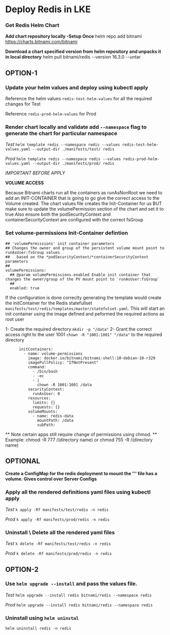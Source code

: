 # Deploy Redis in LKE

### Get Redis Helm Chart

**Add chart repository locally -Setup Once**
helm repo add bitnami https://charts.bitnami.com/bitnami

**Download a chart specified version from helm repository and unpacks it in local directory**
helm pull bitnami/redis --version 16.3.0 --untar

## OPTION-1

### Update your helm values and deploy using kubectl apply

Reference the helm values `redis-test-helm-values` for all the required changes for Test

Reference `redis-prod-helm-values` for Prod

### Render chart locally and validate add `--namespace` flag to generate the chart for particular namespace

_Test_
`helm template redis --namespace redis --values redis-test-helm-values.yaml --output-dir ./manifests/test/ redis`

_Prod_
`helm template redis --namespace redis --values redis-prod-helm-values.yaml --output-dir ./manifests/prod/ redis`

_IMPORTANT BEFORE APPLY_

**VOLUME ACCESS**

Because Bitnami charts run all the containers as runAsNonRoot we need to add an INIT-CONTAINER that is going to go give the correct access to the Volume created.
The chart values file creates the Init-Container for us BUT make sure to update the volumePermission section of the chart and set it to true
Also ensure both the podSecurityContext and containerSecurityContext are configured with the correct fsGroup

### Set volume-permissions Init-Container defintion

```
## 'volumePermissions' init container parameters
## Changes the owner and group of the persistent volume mount point to runAsUser:fsGroup values
##   based on the *podSecurityContext/*containerSecurityContext parameters
##
volumePermissions:
  ## @param volumePermissions.enabled Enable init container that changes the owner/group of the PV mount point to `runAsUser:fsGroup`
  ##
  enabled: true
```

If the configuration is done correclty generating the template would create the initContainer for the Redis statefullset
`manifests/test/redis/templates/master/statefulset.yaml`.
This will start an init container using the image defined and peformed the required actions as root user

1- Create the required directory `mkdir -p "/data"`
2- Grant the correct access right to the user 1001 `chown -R "1001:1001" "/data"` to the required directory

```
      initContainers:
        - name: volume-permissions
          image: docker.io/bitnami/bitnami-shell:10-debian-10-r329
          imagePullPolicy: "IfNotPresent"
          command:
            - /bin/bash
            - -ec
            - |
              chown -R 1001:1001 /data
          securityContext:
            runAsUser: 0
          resources:
            limits: {}
            requests: {}
          volumeMounts:
            - name: redis-data
              mountPath: /data
              subPath:
```

** Note certain apps still require change of permissions using chmod.
** Example: chmod -R 777 /(directory name) or chmod 755 -R /(directory name)

## OPTIONAL

**Create a ConfigMap for the redis deployment to mount the ''' file has a volume. Gives control over Server Configs**

### Apply all the rendered definitions yaml files using kubectl apply

_Test_
`k apply -Rf manifests/test/redis -n redis`

_Prod_
`k apply -Rf manifests/prod/redis -n redis`

### Uninstall \ Delete all the rendered yaml files

_Test_
`k delete -Rf manifests/test/redis -n redis`

_Prod_
`k delete -Rf manifests/prod/redis -n redis`

## OPTION-2

### Use `helm upgrade --install` and pass the values file.

_Test_
`helm upgrade --install redis bitnami/redis --namespace redis`

_Prod_
`helm upgrade --install redis bitnami/redis --namespace redis`

### Uninstall using `helm uninstal`

`helm uninstall redis -n redis`
